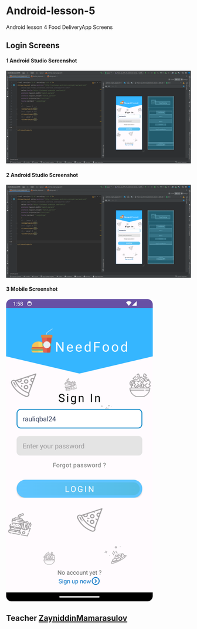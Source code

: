# Android-lesson-5
Android lesson 4 Food DeliveryApp Screens
## Login Screens

#### 1 Android Studio Screenshot
<img src="images/Screenshot 2023-08-04 015447.png" width=900>

#### 2 Android Studio Screenshot
<img src="images/Screenshot 2023-08-04 015447.png" width=900>

#### 3 Mobile Screenshot
<img src="images/Screenshot_20230804_015859.png" width=400>

## Teacher <a href="http://github.com/zayniddinmamarasulov">ZayniddinMamarasulov</a>
